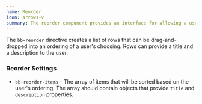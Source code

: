 ```yaml
---
name: Reorder
icon: arrows-v
summary: The reorder component provides an interface for allowing a user to position a set of items.
---
```


The `bb-reorder` directive creates a list of rows that can be drag-and-dropped into an ordering of a user's choosing. Rows can provide a title and a description to the user.

### Reorder Settings ###
- `bb-reorder-items` - The array of items that will be sorted based on the user's ordering. The array should contain objects that provide `title` and `description` properties.
